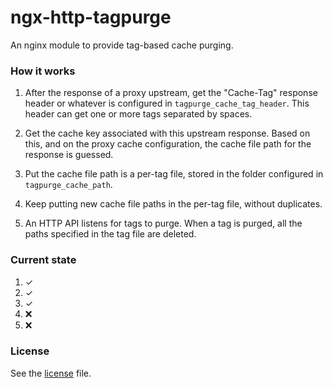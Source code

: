 # ngx-http-tagpurge

An nginx module to provide tag-based cache purging.

### How it works

1. After the response of a proxy upstream, get the "Cache-Tag"
   response header or whatever is configured in
   `tagpurge_cache_tag_header`. This header can get one or more tags
   separated by spaces.

2. Get the cache key associated with this upstream response. Based on
   this, and on the proxy cache configuration, the cache file path for
   the response is guessed.

3. Put the cache file path is a per-tag file, stored in the folder
   configured in `tagpurge_cache_path`.

4. Keep putting new cache file paths in the per-tag file, without
   duplicates.

5. An HTTP API listens for tags to purge. When a tag is purged, all
   the paths specified in the tag file are deleted.

### Current state

1. ✓
2. ✓
3. ✓
4. ❌
5. ❌

### License

See the [license](LICENSE.md) file.
